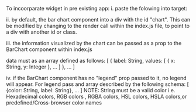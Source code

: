 To incoorparate widget in pre existing app:
i. paste the folowing into target:
<!--
    <script src="https://unpkg.com/getlibs"></script>    
    <script>                                             
        System.import('./index.js');                     
    </script>   
-->                                

ii. by default, the bar chart component into a div with the id 
"chart". This can be modified by changing to the render call within
the index.js file, to point to a div with another id or class.

iii. the information visualized by the chart can be passed as a prop
to the BarChart component within index.js

data must as an array defined as follows:
    [
        {
            label: String,
            values: [
                {
                    x: String,
                    y: Integer
                },
                ...
            ]
        },
        ...
    ]

iv. if the BarChart component has no "legend" prop passed to it,
no legend will appear. For legend pass and array described by the following 
schema:
    [
        {color: String, label: String},
        ...
    ]
NOTE: String must be a valid color i.e. Hexadecimal colors, RGB colors
, RGBA colors, HSL colors, HSLA colors,or predefined/Cross-browser color names

